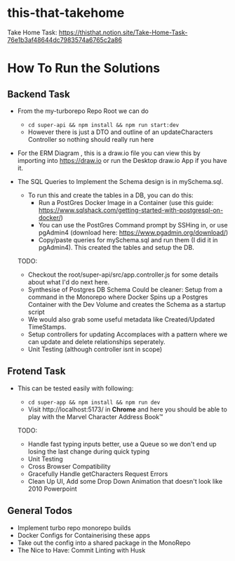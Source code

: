 # this-that-takehome

Take Home Task: https://thisthat.notion.site/Take-Home-Task-76e1b3af48644dc7983574a6765c2a86

# How To Run the Solutions

## Backend Task
- From the my-turborepo Repo Root we can do
     - `cd super-api && npm install && npm run start:dev`
     - However there is just a DTO and outline of an updateCharacters Controller so nothing should really run here

- For the ERM Diagram , this is a draw.io file you can view this by importing into https://draw.io or run the Desktop draw.io App if you have it.

- The SQL Queries to Implement the Schema design is in mySchema.sql.
    - To run this and create the tables in a DB, you can do this:
        - Run a PostGres Docker Image in a Container (use this guide: https://www.sqlshack.com/getting-started-with-postgresql-on-docker/)
        - You can use the PostGres Command prompt by SSHing in, or use pgAdmin4 (download here: https://www.pgadmin.org/download/)
        - Copy/paste queries for mySchema.sql and run them (I did it in pgAdmin4). This created the tables and setup the DB.

    TODO:
    - Checkout the root/super-api/src/app.controller.js for some details about what I'd do next here.
    - Synthesise of Postgres DB Schema Could be cleaner: Setup from a command in the Monorepo where Docker Spins up a Postgres Container with the Dev Volume and creates the Schema as a startup script
    - We would also grab some useful metadata like Created/Updated TimeStamps.
    - Setup controllers for updating Accomplaces with a pattern where we can update and delete relationships seperately.
    - Unit Testing (although controller isnt in scope)

## Frotend Task
- This can be tested easily with following:
    - `cd super-app && npm install && npm run dev`
    - Visit http://localhost:5173/ in **Chrome** and here you should be able to play with the Marvel Character Address Book™

    TODO:
    - Handle fast typing inputs better, use a Queue so we don't end up losing the last change during quick typing
    - Unit Testing
    - Cross Browser Compatibility
    - Gracefully Handle getCharacters Request Errors
    - Clean Up UI, Add some Drop Down Animation that doesn't look like 2010 Powerpoint
    
## General Todos
- Implement turbo repo monorepo builds
- Docker Configs for Containerising these apps
- Take out the config into a shared package in the MonoRepo
- The Nice to Have: Commit Linting with Husk

